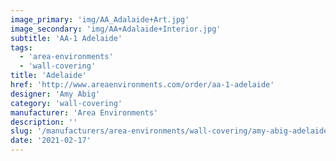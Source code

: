 ```yaml
---
image_primary: 'img/AA_Adalaide+Art.jpg'
image_secondary: 'img/AA+Adalaide+Interior.jpg'
subtitle: 'AA-1 Adelaide'
tags:
  - 'area-environments'
  - 'wall-covering'
title: 'Adelaide'
href: 'http://www.areaenvironments.com/order/aa-1-adelaide'
designer: 'Amy Abig'
category: 'wall-covering'
manufacturer: 'Area Environments'
description: ''
slug: '/manufacturers/area-environments/wall-covering/amy-abig-adelaide'
date: '2021-02-17'
---
```

